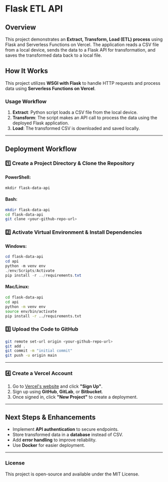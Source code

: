 # Flask ETL API

## Overview
This project demonstrates an **Extract, Transform, Load (ETL) process** using Flask and Serverless Functions on Vercel. The application reads a CSV file from a local device, sends the data to a Flask API for transformation, and saves the transformed data back to a local file.

## How It Works
This project utilizes **WSGI with Flask** to handle HTTP requests and process data using **Serverless Functions on Vercel**.

### **Usage Workflow**
1. **Extract**: Python script loads a CSV file from the local device.
2. **Transform**: The script makes an API call to process the data using the deployed Flask application.
3. **Load**: The transformed CSV is downloaded and saved locally.

---

## **Deployment Workflow**

### 1️⃣ Create a Project Directory & Clone the Repository
#### **PowerShell**:
```powershell
mkdir flask-data-api
```

#### **Bash**:
```bash
mkdir flask-data-api
cd flask-data-api
git clone <your-github-repo-url>
```

### 2️⃣ Activate Virtual Environment & Install Dependencies
#### **Windows**:
```powershell
cd flask-data-api
cd api
python -m venv env
./env/Scripts/Activate
pip install -r ../requirements.txt
```

#### **Mac/Linux**:
```bash
cd flask-data-api
cd api
python -m venv env
source env/bin/activate
pip install -r ../requirements.txt
```

### 3️⃣ Upload the Code to GitHub
```bash
git remote set-url origin <your-github-repo-url>
git add .
git commit -m "initial commit"
git push -u origin main
```

---

### 4️⃣ Create a Vercel Account
1. Go to [Vercel's website](https://vercel.com/) and click **"Sign Up"**.
2. Sign up using **GitHub**, **GitLab**, or **Bitbucket**.
3. Once signed in, click **"New Project"** to create a deployment.

---

## **Next Steps & Enhancements**
- Implement **API authentication** to secure endpoints.
- Store transformed data in a **database** instead of CSV.
- Add **error handling** to improve reliability.
- Use **Docker** for easier deployment.

---

### **License**
This project is open-source and available under the MIT License.

